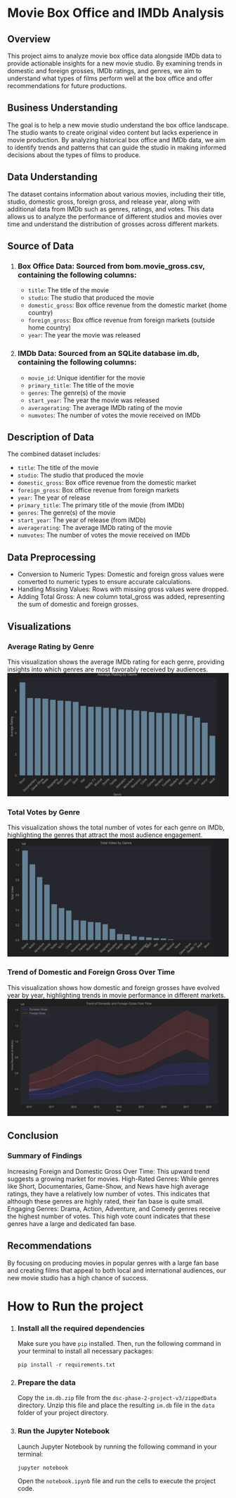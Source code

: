 
# Movie Box Office and IMDb Analysis
## Overview
This project aims to analyze movie box office data alongside IMDb data to provide actionable insights for a new movie studio. By examining trends in domestic and foreign grosses, IMDb ratings, and genres, we aim to understand what types of films perform well at the box office and offer recommendations for future productions.

## Business Understanding
The goal is to help a new movie studio understand the box office landscape. The studio wants to create original video content but lacks experience in movie production. By analyzing historical box office and IMDb data, we aim to identify trends and patterns that can guide the studio in making informed decisions about the types of films to produce.

## Data Understanding
The dataset contains information about various movies, including their title, studio, domestic gross, foreign gross, and release year, along with additional data from IMDb such as genres, ratings, and votes. This data allows us to analyze the performance of different studios and movies over time and understand the distribution of grosses across different markets.

## Source of Data
1. ### Box Office Data: Sourced from bom.movie_gross.csv, containing the following columns:

   - `title`: The title of the movie
   - `studio`: The studio that produced the movie
   - `domestic_gross`: Box office revenue from the domestic market (home country)
   - `foreign_gross`: Box office revenue from foreign markets (outside home country)
   - `year`: The year the movie was released
2. ### IMDb Data: Sourced from an SQLite database im.db, containing the following columns:

    - `movie_id`: Unique identifier for the movie
    - `primary_title`: The title of the movie
    - `genres`: The genre(s) of the movie
    - `start_year`: The year the movie was released
    - `averagerating`: The average IMDb rating of the movie
    - `numvotes`: The number of votes the movie received on IMDb
## Description of Data
The combined dataset includes:
- `title`: The title of the movie
- `studio`: The studio that produced the movie
- `domestic_gross`: Box office revenue from the domestic market
- `foreign_gross`: Box office revenue from foreign markets
- `year`: The year of release
- `primary_title`: The primary title of the movie (from IMDb)
- `genres`: The genre(s) of the movie
- `start_year`: The year of release (from IMDb)
- `averagerating`: The average IMDb rating of the movie
- `numvotes`: The number of votes the movie received on IMDb
## Data Preprocessing
- Conversion to Numeric Types: Domestic and foreign gross values were converted to numeric types to ensure accurate calculations.
- Handling Missing Values: Rows with missing gross values were dropped.
- Adding Total Gross: A new column total_gross was added, representing the sum of domestic and foreign grosses.

## Visualizations
### Average Rating by Genre
This visualization shows the average IMDb rating for each genre, providing insights into which genres are most favorably received by audiences.
![average-rating-by-genre.png](images/average-rating-by-genre.png)

### Total Votes by Genre
This visualization shows the total number of votes for each genre on IMDb, highlighting the genres that attract the most audience engagement.
![total-votes-by-genre.png](images/total-votes-by-genre.png)

### Trend of Domestic and Foreign Gross Over Time
This visualization shows how domestic and foreign grosses have evolved year by year, highlighting trends in movie performance in different markets.
![trend-of-domestic-and-foreign-gross.png](images/trend-of-domestic-and-foreign-gross.png)

## Conclusion
### Summary of Findings
Increasing Foreign and Domestic Gross Over Time: This upward trend suggests a growing market for movies.
High-Rated Genres: While genres like Short, Documentaries, Game-Show, and News have high average ratings, they have a relatively low number of votes. This indicates that although these genres are highly rated, their fan base is quite small.
Engaging Genres: Drama, Action, Adventure, and Comedy genres receive the highest number of votes. This high vote count indicates that these genres have a large and dedicated fan base.
## Recommendations
By focusing on producing movies in popular genres with a large fan base and creating films that appeal to both local and international audiences, our new movie studio has a high chance of success.

# How to Run the project
1. ### Install all the required dependencies
   Make sure you have `pip` installed. Then, run the following command in your terminal to install all necessary packages:

   ```shell
   pip install -r requirements.txt
   ```

2. ### Prepare the data
   Copy the `im.db.zip` file from the `dsc-phase-2-project-v3/zippedData` directory. Unzip this file and place the resulting `im.db` file in the `data` folder of your project directory.

3. ### Run the Jupyter Notebook
   Launch Jupyter Notebook by running the following command in your terminal:

   ```shell
   jupyter notebook
   ```
   Open the `notebook.ipynb` file and run the cells to execute the project code.
